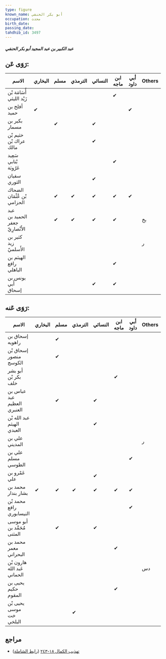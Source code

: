 ```yaml
---
type: figure
known_name: أبو بكر الحنفي
occupation: محدث
birth_date:
passing_date:
tahdhib_id: 3497
---
```

##### عبد الكبير بن عبد المجيد أبو بكر الحنفي

## رَوَى عَن:
| الاسم                           | البخاري | مسلم | الترمذي | النسائي | ابن ماجه | أبي داود | Others |
| ------------------------------- | ------- | ---- | ------- | ------- | -------- | -------- | ------ |
| أُسَامَة بْن زَيْد الليثي       |         |      |         |         | ✔        |          |        |
| أفلح بن حميد                    | ✔       |      |         |         |          | ✔        |        |
| بكير بن مسمار                   |         | ✔    |         | ✔       |          |          |        |
| خثيم بْن عراك بْن مالك          |         |      |         | ✔       |          |          |        |
| سَعِيد بْنابي عَرُوبَة          |         |      |         |         | ✔        |          |        |
| سفيان الثوري                    |         |      |         | ✔       |          |          |        |
| الضحاك بْن عُثْمَان الحزامي     |         | ✔    | ✔       | ✔       | ✔        | ✔        |        |
| عبد الحميد بن جعفر الأَنْصارِيّ |         | ✔    | ✔       | ✔       | ✔        |          | بخ     |
| كثير بن زيد الأَسلميّ           |         |      |         |         |          |          | ر      |
| الهيثم بن رافع الباهلي          |         |      |         |         | ✔        |          |        |
| يونس بن أَبي إسحاق              |         |      |         | ✔       | ✔        |          |        |
## رَوَى عَنه:
| الاسم                       | البخاري | مسلم | الترمذي | النسائي | ابن ماجه | أبي داود | Others |
| --------------------------- | ------- | ---- | ------- | ------- | -------- | -------- | ------ |
| إسحاق بن راهويه             |         | ✔    |         |         |          |          |        |
| إسحاق بْن منصور الكوسج      |         | ✔    |         |         |          |          |        |
| أبو بشر بكر بْن خلف         |         |      |         |         | ✔        |          |        |
| عباس بن عبد العظيم العنبري  |         | ✔    |         | ✔       |          |          |        |
| عبد الله بْن الهيثم العبدي  |         |      |         | ✔       |          |          |        |
| علي بن المديني              |         |      |         |         |          |          | ر      |
| علي بن مسلم الطوسي          |         |      |         |         |          | ✔        |        |
| عَمْرو بن علي               |         |      |         | ✔       |          |          |        |
| محمد بن بشار بندار          | ✔       | ✔    | ✔       | ✔       | ✔        | ✔        |        |
| محمد بْن رافع النيسابوري    |         |      |         |         |          | ✔        |        |
| أبو موسى مُحَمَّد بن المثنى |         | ✔    |         | ✔       |          |          |        |
| محمد بن معمر البحراني       |         |      |         |         | ✔        |          |        |
| هارون بْن عَبد الله الحماني |         |      |         |         |          |          | دس     |
| يحيى بن حكيم المقوم         |         |      |         |         | ✔        |          |        |
| يحيى بْن موسى خت البلخي     |         |      | ✔       |         |          |          |        |
## مراجع
- [تهذيب الكمال ١٨-٢٤٣](obsidian://open?vault=Tahdhib-al-Kamal&file=Figures/٣٤٩٧-عبد%20الكبير%20بن%20عبد%20المجيد%20أبو%20بكر%20الحنفي) ([رابط الشاملة](https://shamela.ws/book/3722/9276))